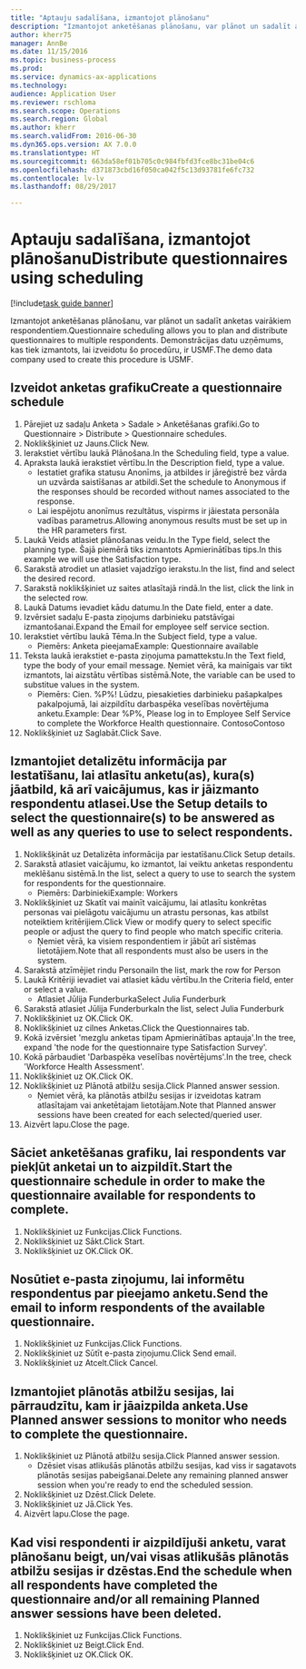 ```yaml
--- 
title: "Aptauju sadalīšana, izmantojot plānošanu"
description: "Izmantojot anketēšanas plānošanu, var plānot un sadalīt anketas vairākiem respondentiem."
author: kherr75
manager: AnnBe
ms.date: 11/15/2016
ms.topic: business-process
ms.prod: 
ms.service: dynamics-ax-applications
ms.technology: 
audience: Application User
ms.reviewer: rschloma
ms.search.scope: Operations
ms.search.region: Global
ms.author: kherr
ms.search.validFrom: 2016-06-30
ms.dyn365.ops.version: AX 7.0.0
ms.translationtype: HT
ms.sourcegitcommit: 663da58ef01b705c0c984fbfd3fce8bc31be04c6
ms.openlocfilehash: d371873cbd16f050ca042f5c13d93781fe6fc732
ms.contentlocale: lv-lv
ms.lasthandoff: 08/29/2017

---
```

# <a name="distribute-questionnaires-using-scheduling"></a><span data-ttu-id="61278-103">Aptauju sadalīšana, izmantojot plānošanu</span><span class="sxs-lookup"><span data-stu-id="61278-103">Distribute questionnaires using scheduling</span></span>

[!include[task guide banner](../../includes/task-guide-banner.md)]

<span data-ttu-id="61278-104">Izmantojot anketēšanas plānošanu, var plānot un sadalīt anketas vairākiem respondentiem.</span><span class="sxs-lookup"><span data-stu-id="61278-104">Questionnaire scheduling allows you to plan and distribute questionnaires to multiple respondents.</span></span> <span data-ttu-id="61278-105">Demonstrācijas datu uzņēmums, kas tiek izmantots, lai izveidotu šo procedūru, ir USMF.</span><span class="sxs-lookup"><span data-stu-id="61278-105">The demo data company used to create this procedure is USMF.</span></span>


## <a name="create-a-questionnaire-schedule"></a><span data-ttu-id="61278-106">Izveidot anketas grafiku</span><span class="sxs-lookup"><span data-stu-id="61278-106">Create a questionnaire schedule</span></span>
1. <span data-ttu-id="61278-107">Pārejiet uz sadaļu Anketa > Sadale > Anketēšanas grafiki.</span><span class="sxs-lookup"><span data-stu-id="61278-107">Go to Questionnaire > Distribute > Questionnaire schedules.</span></span>
2. <span data-ttu-id="61278-108">Noklikšķiniet uz Jauns.</span><span class="sxs-lookup"><span data-stu-id="61278-108">Click New.</span></span>
3. <span data-ttu-id="61278-109">Ierakstiet vērtību laukā Plānošana.</span><span class="sxs-lookup"><span data-stu-id="61278-109">In the Scheduling field, type a value.</span></span>
4. <span data-ttu-id="61278-110">Apraksta laukā ierakstiet vērtību.</span><span class="sxs-lookup"><span data-stu-id="61278-110">In the Description field, type a value.</span></span>
    * <span data-ttu-id="61278-111">Iestatiet grafika statusu Anonīms, ja atbildes ir jāreģistrē bez vārda un uzvārda saistīšanas ar atbildi.</span><span class="sxs-lookup"><span data-stu-id="61278-111">Set the schedule to Anonymous if the responses should be recorded without names associated to the response.</span></span>  
    * <span data-ttu-id="61278-112">Lai iespējotu anonīmus rezultātus, vispirms ir jāiestata personāla vadības parametrus.</span><span class="sxs-lookup"><span data-stu-id="61278-112">Allowing anonymous results must be set up in the HR parameters first.</span></span>  
5. <span data-ttu-id="61278-113">Laukā Veids atlasiet plānošanas veidu.</span><span class="sxs-lookup"><span data-stu-id="61278-113">In the Type field, select the planning type.</span></span>  <span data-ttu-id="61278-114">Šajā piemērā tiks izmantots Apmierinātības tips.</span><span class="sxs-lookup"><span data-stu-id="61278-114">In this example we will use the Satisfaction type.</span></span>
6. <span data-ttu-id="61278-115">Sarakstā atrodiet un atlasiet vajadzīgo ierakstu.</span><span class="sxs-lookup"><span data-stu-id="61278-115">In the list, find and select the desired record.</span></span>
7. <span data-ttu-id="61278-116">Sarakstā noklikšķiniet uz saites atlasītajā rindā.</span><span class="sxs-lookup"><span data-stu-id="61278-116">In the list, click the link in the selected row.</span></span>
8. <span data-ttu-id="61278-117">Laukā Datums ievadiet kādu datumu.</span><span class="sxs-lookup"><span data-stu-id="61278-117">In the Date field, enter a date.</span></span>
9. <span data-ttu-id="61278-118">Izvērsiet sadaļu E-pasta ziņojums darbinieku patstāvīgai izmantošanai.</span><span class="sxs-lookup"><span data-stu-id="61278-118">Expand the Email for employee self service section.</span></span>
10. <span data-ttu-id="61278-119">Ierakstiet vērtību laukā Tēma.</span><span class="sxs-lookup"><span data-stu-id="61278-119">In the Subject field, type a value.</span></span>
    * <span data-ttu-id="61278-120">Piemērs: Anketa pieejama</span><span class="sxs-lookup"><span data-stu-id="61278-120">Example: Questionnaire available</span></span>  
11. <span data-ttu-id="61278-121">Teksta laukā ierakstiet e-pasta ziņojuma pamattekstu.</span><span class="sxs-lookup"><span data-stu-id="61278-121">In the Text field, type the body of your email message.</span></span> <span data-ttu-id="61278-122">Ņemiet vērā, ka mainīgais var tikt izmantots, lai aizstātu vērtības sistēmā.</span><span class="sxs-lookup"><span data-stu-id="61278-122">Note, the variable can be used to substitue values in the system.</span></span>
    * <span data-ttu-id="61278-123">Piemērs: Cien. %P%! Lūdzu, piesakieties darbinieku pašapkalpes pakalpojumā, lai aizpildītu darbaspēka veselības novērtējuma anketu.</span><span class="sxs-lookup"><span data-stu-id="61278-123">Example:   Dear %P%,  Please log in to Employee Self Service to complete the Workforce Health questionnaire.</span></span>  <span data-ttu-id="61278-124">Contoso</span><span class="sxs-lookup"><span data-stu-id="61278-124">Contoso</span></span>  
12. <span data-ttu-id="61278-125">Noklikšķiniet uz Saglabāt.</span><span class="sxs-lookup"><span data-stu-id="61278-125">Click Save.</span></span>

## <a name="use-the-setup-details-to-select-the-questionnaires-to-be-answered-as-well-as-any-queries-to-use-to-select-respondents"></a><span data-ttu-id="61278-126">Izmantojiet detalizētu informācija par Iestatīšanu, lai atlasītu anketu(as), kura(s) jāatbild, kā arī vaicājumus, kas ir jāizmanto respondentu atlasei.</span><span class="sxs-lookup"><span data-stu-id="61278-126">Use the Setup details to select the questionnaire(s) to be answered as well as any queries to use to select respondents.</span></span>
1. <span data-ttu-id="61278-127">Noklikšķināt uz Detalizēta informācija par iestatīšanu.</span><span class="sxs-lookup"><span data-stu-id="61278-127">Click Setup details.</span></span>
2. <span data-ttu-id="61278-128">Sarakstā atlasiet vaicājumu, ko izmantot, lai veiktu anketas respondentu meklēšanu sistēmā.</span><span class="sxs-lookup"><span data-stu-id="61278-128">In the list, select a query to use to search the system for respondents for the questionnaire.</span></span>
    * <span data-ttu-id="61278-129">Piemērs: Darbinieki</span><span class="sxs-lookup"><span data-stu-id="61278-129">Example: Workers</span></span>  
3. <span data-ttu-id="61278-130">Noklikšķiniet uz Skatīt vai mainīt vaicājumu, lai atlasītu konkrētas personas vai pielāgotu vaicājumu un atrastu personas, kas atbilst noteiktiem kritērijiem.</span><span class="sxs-lookup"><span data-stu-id="61278-130">Click View or modify query to select specific people or adjust the query to find people who match specific criteria.</span></span>
    * <span data-ttu-id="61278-131">Ņemiet vērā, ka visiem respondentiem ir jābūt arī sistēmas lietotājiem.</span><span class="sxs-lookup"><span data-stu-id="61278-131">Note that all respondents must also be users in the system.</span></span>  
4. <span data-ttu-id="61278-132">Sarakstā atzīmējiet rindu Personai</span><span class="sxs-lookup"><span data-stu-id="61278-132">In the list, mark the row for Person</span></span>
5. <span data-ttu-id="61278-133">Laukā Kritēriji ievadiet vai atlasiet kādu vērtību.</span><span class="sxs-lookup"><span data-stu-id="61278-133">In the Criteria field, enter or select a value.</span></span>
    * <span data-ttu-id="61278-134">Atlasiet Jūlija Funderburka</span><span class="sxs-lookup"><span data-stu-id="61278-134">Select Julia Funderburk</span></span>  
6. <span data-ttu-id="61278-135">Sarakstā atlasiet Jūlija Funderburka</span><span class="sxs-lookup"><span data-stu-id="61278-135">In the list, select Julia Funderburk</span></span>
7. <span data-ttu-id="61278-136">Noklikšķiniet uz OK.</span><span class="sxs-lookup"><span data-stu-id="61278-136">Click OK.</span></span>
8. <span data-ttu-id="61278-137">Noklikšķiniet uz cilnes Anketas.</span><span class="sxs-lookup"><span data-stu-id="61278-137">Click the Questionnaires tab.</span></span>
9. <span data-ttu-id="61278-138">Kokā izvērsiet 'mezglu anketas tipam Apmierinātības aptauja'.</span><span class="sxs-lookup"><span data-stu-id="61278-138">In the tree, expand 'the node for the questionnaire type Satisfaction Survey'.</span></span>
10. <span data-ttu-id="61278-139">Kokā pārbaudiet 'Darbaspēka veselības novērtējums'.</span><span class="sxs-lookup"><span data-stu-id="61278-139">In the tree, check 'Workforce Health Assessment'.</span></span>
11. <span data-ttu-id="61278-140">Noklikšķiniet uz OK.</span><span class="sxs-lookup"><span data-stu-id="61278-140">Click OK.</span></span>
12. <span data-ttu-id="61278-141">Noklikšķiniet uz Plānotā atbilžu sesija.</span><span class="sxs-lookup"><span data-stu-id="61278-141">Click Planned answer session.</span></span>
    * <span data-ttu-id="61278-142">Ņemiet vērā, ka plānotās atbilžu sesijas ir izveidotas katram atlasītajam vai anketētajam lietotājam.</span><span class="sxs-lookup"><span data-stu-id="61278-142">Note that Planned answer sessions have been created for each selected/queried user.</span></span>  
13. <span data-ttu-id="61278-143">Aizvērt lapu.</span><span class="sxs-lookup"><span data-stu-id="61278-143">Close the page.</span></span>

## <a name="start-the-questionnaire-schedule-in-order-to-make-the-questionnaire-available-for-respondents-to-complete"></a><span data-ttu-id="61278-144">Sāciet anketēšanas grafiku, lai respondents var piekļūt anketai un to aizpildīt.</span><span class="sxs-lookup"><span data-stu-id="61278-144">Start the questionnaire schedule in order to make the questionnaire available for respondents to complete.</span></span>
1. <span data-ttu-id="61278-145">Noklikšķiniet uz Funkcijas.</span><span class="sxs-lookup"><span data-stu-id="61278-145">Click Functions.</span></span>
2. <span data-ttu-id="61278-146">Noklikšķiniet uz Sākt.</span><span class="sxs-lookup"><span data-stu-id="61278-146">Click Start.</span></span>
3. <span data-ttu-id="61278-147">Noklikšķiniet uz OK.</span><span class="sxs-lookup"><span data-stu-id="61278-147">Click OK.</span></span>

## <a name="send-the-email-to-inform-respondents-of-the-available-questionnaire"></a><span data-ttu-id="61278-148">Nosūtiet e-pasta ziņojumu, lai informētu respondentus par pieejamo anketu.</span><span class="sxs-lookup"><span data-stu-id="61278-148">Send the email to inform respondents of the available questionnaire.</span></span>
1. <span data-ttu-id="61278-149">Noklikšķiniet uz Funkcijas.</span><span class="sxs-lookup"><span data-stu-id="61278-149">Click Functions.</span></span>
2. <span data-ttu-id="61278-150">Noklikšķiniet uz Sūtīt e-pasta ziņojumu.</span><span class="sxs-lookup"><span data-stu-id="61278-150">Click Send email.</span></span>
3. <span data-ttu-id="61278-151">Noklikšķiniet uz Atcelt.</span><span class="sxs-lookup"><span data-stu-id="61278-151">Click Cancel.</span></span>

## <a name="use-planned-answer-sessions-to-monitor-who-needs-to-complete-the-questionnaire"></a><span data-ttu-id="61278-152">Izmantojiet plānotās atbilžu sesijas, lai pārraudzītu, kam ir jāaizpilda anketa.</span><span class="sxs-lookup"><span data-stu-id="61278-152">Use Planned answer sessions to monitor who needs to complete the questionnaire.</span></span>
1. <span data-ttu-id="61278-153">Noklikšķiniet uz Plānotā atbilžu sesija.</span><span class="sxs-lookup"><span data-stu-id="61278-153">Click Planned answer session.</span></span>
    * <span data-ttu-id="61278-154">Dzēsiet visas atlikušās plānotās atbilžu sesijas, kad viss ir sagatavots plānotās sesijas pabeigšanai.</span><span class="sxs-lookup"><span data-stu-id="61278-154">Delete any remaining planned answer session when you're ready to end the scheduled session.</span></span>  
2. <span data-ttu-id="61278-155">Noklikšķiniet uz Dzēst.</span><span class="sxs-lookup"><span data-stu-id="61278-155">Click Delete.</span></span>
3. <span data-ttu-id="61278-156">Noklikšķiniet uz Jā.</span><span class="sxs-lookup"><span data-stu-id="61278-156">Click Yes.</span></span>
4. <span data-ttu-id="61278-157">Aizvērt lapu.</span><span class="sxs-lookup"><span data-stu-id="61278-157">Close the page.</span></span>

## <a name="end-the-schedule-when-all-respondents-have-completed-the-questionnaire-andor-all-remaining-planned-answer-sessions-have-been-deleted"></a><span data-ttu-id="61278-158">Kad visi respondenti ir aizpildījuši anketu, varat plānošanu beigt, un/vai visas atlikušās plānotās atbilžu sesijas ir dzēstas.</span><span class="sxs-lookup"><span data-stu-id="61278-158">End the schedule when all respondents have completed the questionnaire and/or all remaining Planned answer sessions have been deleted.</span></span>
1. <span data-ttu-id="61278-159">Noklikšķiniet uz Funkcijas.</span><span class="sxs-lookup"><span data-stu-id="61278-159">Click Functions.</span></span>
2. <span data-ttu-id="61278-160">Noklikšķiniet uz Beigt.</span><span class="sxs-lookup"><span data-stu-id="61278-160">Click End.</span></span>
3. <span data-ttu-id="61278-161">Noklikšķiniet uz OK.</span><span class="sxs-lookup"><span data-stu-id="61278-161">Click OK.</span></span>


